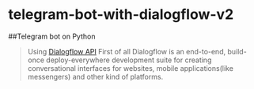 # telegram-bot-with-dialogflow-v2
##Telegram bot on Python
>Using [Dialogflow API](https://dialogflow.com/)
First of all Dialogflow is an end-to-end, build-once deploy-everywhere development suite for creating conversational interfaces for websites, mobile applications(like messengers) and 
other kind of platforms.

